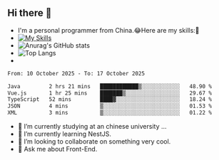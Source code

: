 ## Hi there 👋
- I'm a personal programmer from China.😂Here are my skills:🤔
- [![My Skills](https://skillicons.dev/icons?i=js,html,css,vue,typescript,java,golang)](https://skillicons.dev)
- ![Anurag's GitHub stats](https://github-readme-stats.vercel.app/api?username=FluffyChi-Xing&count_private=true&show_icons=true&theme=radical)
- ![Top Langs](https://github-readme-stats.vercel.app/api/top-langs/?username=FluffyChi-Xing)
- <!--START_SECTION:waka-->

```txt
From: 10 October 2025 - To: 17 October 2025

Java         2 hrs 21 mins   ████████████▒░░░░░░░░░░░░   48.90 %
Vue.js       1 hr 25 mins    ███████▒░░░░░░░░░░░░░░░░░   29.67 %
TypeScript   52 mins         ████▓░░░░░░░░░░░░░░░░░░░░   18.24 %
JSON         4 mins          ▒░░░░░░░░░░░░░░░░░░░░░░░░   01.53 %
XML          3 mins          ▒░░░░░░░░░░░░░░░░░░░░░░░░   01.22 %
```

<!--END_SECTION:waka-->
- 🔭 I’m currently studying at an chinese university ...
- 🌱 I’m currently learning NestJS.
- 👯 I’m looking to collaborate on something very cool.
- 💬 Ask me about Front-End.
